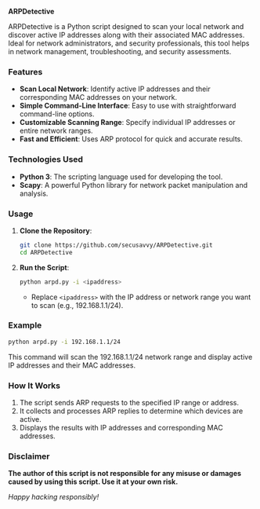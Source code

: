 **ARPDetective**

ARPDetective is a Python script designed to scan your local network and discover active IP addresses along with their associated MAC addresses. Ideal for network administrators, and security professionals, this tool helps in network management, troubleshooting, and security assessments.

### Features

- **Scan Local Network**: Identify active IP addresses and their corresponding MAC addresses on your network.
- **Simple Command-Line Interface**: Easy to use with straightforward command-line options.
- **Customizable Scanning Range**: Specify individual IP addresses or entire network ranges.
- **Fast and Efficient**: Uses ARP protocol for quick and accurate results.

### Technologies Used

- **Python 3**: The scripting language used for developing the tool.
- **Scapy**: A powerful Python library for network packet manipulation and analysis.

### Usage

1. **Clone the Repository**:

   ```bash
   git clone https://github.com/secusavvy/ARPDetective.git
   cd ARPDetective
   ```

2. **Run the Script**:

   ```bash
   python arpd.py -i <ipaddress>
   ```

   - Replace `<ipaddress>` with the IP address or network range you want to scan (e.g., 192.168.1.1/24).

### Example

```bash
python arpd.py -i 192.168.1.1/24
```

This command will scan the 192.168.1.1/24 network range and display active IP addresses and their MAC addresses.

### How It Works

1. The script sends ARP requests to the specified IP range or address.
2. It collects and processes ARP replies to determine which devices are active.
3. Displays the results with IP addresses and corresponding MAC addresses.

### Disclaimer

**The author of this script is not responsible for any misuse or damages caused by using this script. Use it at your own risk.**

*Happy hacking responsibly!*
